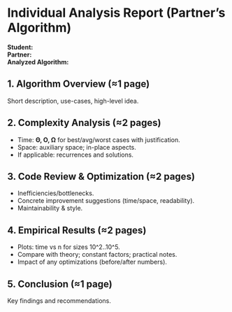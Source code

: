 # Individual Analysis Report (Partner’s Algorithm)

**Student:** <Your Name>  
**Partner:** <Partner Name>  
**Analyzed Algorithm:** <MinHeap or MaxHeap>

## 1. Algorithm Overview (≈1 page)
Short description, use-cases, high-level idea.

## 2. Complexity Analysis (≈2 pages)
- Time: **Θ, O, Ω** for best/avg/worst cases with justification.
- Space: auxiliary space; in-place aspects.
- If applicable: recurrences and solutions.

## 3. Code Review & Optimization (≈2 pages)
- Inefficiencies/bottlenecks.
- Concrete improvement suggestions (time/space, readability).
- Maintainability & style.

## 4. Empirical Results (≈2 pages)
- Plots: time vs n for sizes 10^2..10^5.
- Compare with theory; constant factors; practical notes.
- Impact of any optimizations (before/after numbers).

## 5. Conclusion (≈1 page)
Key findings and recommendations.
